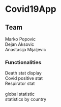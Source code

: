 ﻿# Covid19App

## Team
Marko Popovic <br />
Dejan Aksovic <br />
Anastasija Mijaljevic <br />


### Functionalities
Death stat display <br>
Covid positive stat <br>
Respirator stat <br>
<br>
global statistic <br>
statistics by country <br>
